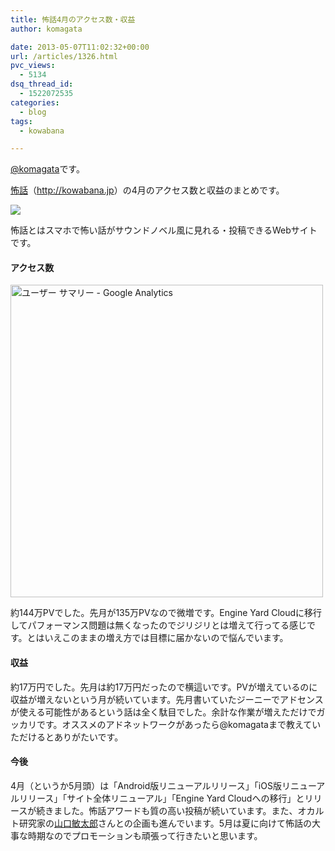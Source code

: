 ```yaml
---
title: 怖話4月のアクセス数・収益
author: komagata

date: 2013-05-07T11:02:32+00:00
url: /articles/1326.html
pvc_views:
  - 5134
dsq_thread_id:
  - 1522072535
categories:
  - blog
tags:
  - kowabana

---
```

[@komagata][1]です。

<a href="http://kowabana.jp" title="怖話" target="_blank">怖話</a>（<a href="http://kowabana.jp" title="怖話" target="_blank">http://kowabana.jp</a>）の4月のアクセス数と収益のまとめです。

<p class="center">
  <a href="http://kowabana.jp"><img src="https://lh4.googleusercontent.com/-8-pkth8ETpA/UYjg32awOAI/AAAAAAAADKg/0h8DP9Cg4CQ/s400/Screen%2520Shot%25202013-05-07%2520at%25208.08.34%2520PM.png" /></a>
</p>

怖話とはスマホで怖い話がサウンドノベル風に見れる・投稿できるWebサイトです。

#### アクセス数

<p class="center">
  <img width="500px" src="http://gyazo.com/d52432241fa0412f447483f632d761c5.png" alt="ユーザー サマリー - Google Analytics" />
</p>

約144万PVでした。先月が135万PVなので微増です。Engine Yard Cloudに移行してパフォーマンス問題は無くなったのでジリジリとは増えて行ってる感じです。とはいえこのままの増え方では目標に届かないので悩んでいます。

#### 収益

約17万円でした。先月は約17万円だったので横這いです。PVが増えているのに収益が増えないという月が続いています。先月書いていたジーニーでアドセンスが使える可能性があるという話は全く駄目でした。余計な作業が増えただけでガッカリです。オススメのアドネットワークがあったら@komagataまで教えていただけるとありがたいです。

#### 今後

4月（というか5月頭）は「Android版リニューアルリリース」「iOS版リニューアルリリース」「サイト全体リニューアル」「Engine Yard Cloudへの移行」とリリースが続きました。怖話アワードも質の高い投稿が続いています。また、オカルト研究家の[山口敏太郎][2]さんとの企画も進んでいます。5月は夏に向けて怖話の大事な時期なのでプロモーションも頑張って行きたいと思います。

 [1]: http://twitter.com/komagata
 [2]: http://blog.goo.ne.jp/youkaiou/